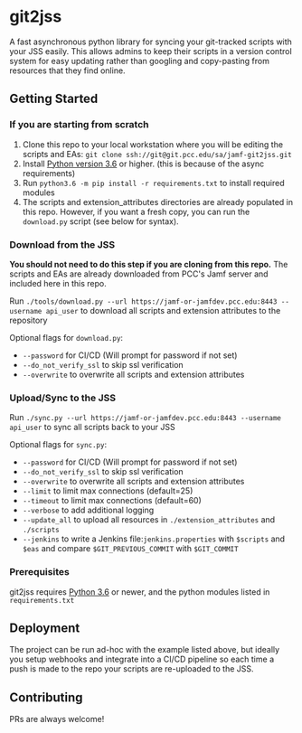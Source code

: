 # git2jss

A fast asynchronous python library for syncing your git-tracked scripts with your JSS easily. This allows admins to keep their scripts in a version control system for easy updating rather than googling and copy-pasting from resources that they find online.

## Getting Started

### If you are starting from scratch

1. Clone this repo to your local workstation where you will be editing the scripts and EAs:
    `git clone ssh://git@git.pcc.edu/sa/jamf-git2jss.git`
2. Install [Python version 3.6](https://www.python.org/downloads/) or higher. (this is because of the async requirements)
3. Run `python3.6 -m pip install -r requirements.txt` to install required modules
4. The scripts and extension_attributes directories are already populated in this repo.  However, if you want a fresh copy, you can run the `download.py` script (see below for syntax).

### Download from the JSS

**You should not need to do this step if you are cloning from this repo.**  The scripts and EAs are already downloaded from PCC's Jamf server and included here in this repo.

Run `./tools/download.py --url https://jamf-or-jamfdev.pcc.edu:8443 --username api_user` to download all scripts and extension attributes to the repository

Optional flags for `download.py`:

- `--password` for CI/CD (Will prompt for password if not set)
- `--do_not_verify_ssl` to skip ssl verification
- `--overwrite` to overwrite all scripts and extension attributes

### Upload/Sync to the JSS

Run `./sync.py --url https://jamf-or-jamfdev.pcc.edu:8443 --username api_user` to sync all scripts back to your JSS

Optional flags for `sync.py`:

- `--password` for CI/CD (Will prompt for password if not set)
- `--do_not_verify_ssl` to skip ssl verification
- `--overwrite` to overwrite all scripts and extension attributes
- `--limit` to limit max connections (default=25)
- `--timeout` to limit max connections (default=60)
- `--verbose` to add additional logging
- `--update_all` to upload all resources in `./extension_attributes` and `./scripts`
- `--jenkins` to write a Jenkins file:`jenkins.properties` with `$scripts` and `$eas` and compare `$GIT_PREVIOUS_COMMIT` with `$GIT_COMMIT`

### Prerequisites

git2jss requires [Python 3.6](https://www.python.org/downloads/) or newer, and the python modules listed in `requirements.txt`

## Deployment

The project can be run ad-hoc with the example listed above, but ideally you setup webhooks and integrate into a CI/CD pipeline so each time a push is made to the repo your scripts are re-uploaded to the JSS.

## Contributing

PRs are always welcome!
